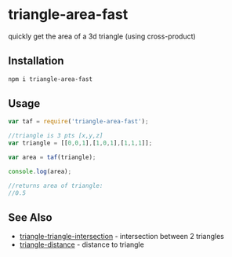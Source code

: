 # triangle-area-fast

quickly get the area of a 3d triangle (using cross-product)

## Installation

```sh
npm i triangle-area-fast
```

## Usage 

```javascript
var taf = require('triangle-area-fast');

//triangle is 3 pts [x,y,z]
var triangle = [[0,0,1],[1,0,1],[1,1,1]];

var area = taf(triangle);

console.log(area);

//returns area of triangle:
//0.5

```

## See Also

- [triangle-triangle-intersection](https://www.npmjs.com/package/triangle-triangle-intersection) - intersection between 2 triangles
- [triangle-distance](https://www.npmjs.com/package/triangle-distance) - distance to triangle



